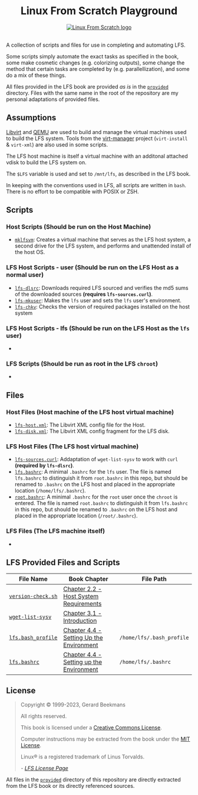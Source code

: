 <h1 align="center">Linux From Scratch Playground</h1>

<div align="center">
    <a href="https://www.linuxfromscratch.org"> <img src="https://www.linuxfromscratch.org/images/lfs-logo.png" alt="Linux From Scratch logo" /></a>
</div>
<br>

A collection of scripts and files for use in completing and automating LFS.

Some scripts simply automate the exact tasks as specified in the book, some make cosmetic changes (e.g. colorizing outputs),
some change the method that certain tasks are completed by (e.g. parallellization), and some do a mix of these things.

All files provided in the LFS book are provided *as is* in the [`provided`](provided/) directory.
Files with the same name in the root of the repository are my personal adaptations of provided files.



## Assumptions

[Libvirt](https://libvirt.org) and [QEMU](https://www.qemu.org) are used to build and manage the virtual machines used to build the LFS system.
Tools from the [virt-manager](https://virt-manager.org) project (`virt-install` & `virt-xml`) are also used in some scripts.

The LFS host machine is itself a virtual machine with an additonal attached vdisk to build the LFS system on.

The `$LFS` variable is used and set to `/mnt/lfs`, as described in the LFS book.

In keeping with the conventions used in LFS, all scripts are written in `bash`. There is no effort to be compatible with POSIX or ZSH.



## Scripts

### Host Scripts (Should be run on the Host Machine)

- [`mklfsvm`](scripts/mklfsvm):
        Creates a virtual machine that serves as the LFS host system, a second drive for the LFS system, and performs and unattended install of the host OS.

### LFS Host Scripts - user (Should be run on the LFS Host as a normal user)

- [`lfs-dlsrc`](scripts/lfs-dlsrc):
        Downloads required LFS sourced and verifies the md5 sums of the downloaded sources __(requires `lfs-sources.curl`)__.
- [`lfs-mkuser`](scripts/lfs-mkuser):
        Makes the `lfs` user and sets the `lfs` user's environment.
- [`lfs-chkv`](scripts/lfs-chkv):
        Checks the version of required packages installed on the host system

### LFS Host Scripts - lfs (Should be run on the LFS Host as the `lfs` user)

- []()

### LFS Scripts (Should be run as root in the LFS `chroot`)

- []()



## Files

### Host Files (Host machine of the LFS host virtual machine)

- [`lfs-host.xml`](files/lfs-host.xml):
        The Libvirt XML config file for the Host.
- [`lfs-disk.xml`](files/lfs-disk.xml):
        The Libvirt XML config fragment for the LFS disk.

### LFS Host Files (The LFS host virtual machine)

- [`lfs-sources.curl`](files/lfs-sources.curl):
        Addaptation of `wget-list-sysv` to work with `curl` __(required by `lfs-dlsrc`)__.
- [`lfs.bashrc`](files/lfs.bashrc):
        A minimal `.bashrc` for the `lfs` user.
        The file is named `lfs.bashrc` to distinguish it from `root.bashrc` in this repo, but should be renamed to `.bashrc`
        on the LFS host and placed in the appropriate location (`/home/lfs/.bashrc`).
- [`root.bashrc`](files/root.bashrc):
        A minimal `.bashrc` for the `root` user once the `chroot` is entered.
        The file is named `root.bashrc` to distinguish it from `lfs.bashrc` in this repo, but should be renamed to `.bashrc`
        on the LFS host and placed in the appropriate location (`/root/.bashrc`).

### LFS Files (The LFS machine itself)

- []()



## LFS Provided Files and Scripts

| File Name | Book Chapter | File Path |
| --------- | ------------ | --------- |
| [`version-check.sh`](provided/version-check.sh) | [Chapter 2.2 - Host System Requirements](https://www.linuxfromscratch.org/lfs/view/stable/chapter02/hostreqs.html) | |
| [`wget-list-sysv`](provided/wget-list-sysv) | [Chapter 3.1 - Introduction](https://www.linuxfromscratch.org/lfs/view/stable/chapter03/introduction.html) | |
| [`lfs.bash_profile`](provided/lfs.bash_profile) | [Chapter 4.4 - Setting Up the Environment](https://www.linuxfromscratch.org/lfs/view/stable/chapter04/settingenvironment.html) | `/home/lfs/.bash_profile` |
| [`lfs.bashrc`](provided/lfs.bashrc) | [Chapter 4.4 - Setting up the Environment](https://www.linuxfromscratch.org/lfs/view/stable/chapter04/settingenvironment.html) | `/home/lfs/.bashrc` |


## License

> Copyright © 1999-2023, Gerard Beekmans
>
> All rights reserved.
>
> This book is licensed under a [Creative Commons License](https://www.linuxfromscratch.org/lfs/view/development/appendices/creat-comm.html).
>
> Computer instructions may be extracted from the book under the [MIT License](https://www.linuxfromscratch.org/lfs/view/development/appendices/mit.html).
>
> Linux® is a registered trademark of Linus Torvalds.
>
> *- [LFS License Page](https://www.linuxfromscratch.org/lfs/view/development/appendices/licenses.html)*

All files in the [`provided`](provided/) directory of this repository are directly extracted from the LFS book or its directly referenced sources.
